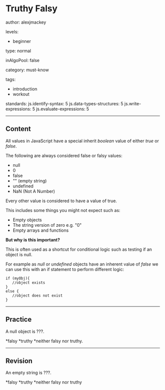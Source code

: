 # Truthy Falsy
author: alexjmackey

levels:

  - beginner

type: normal

inAlgoPool: false

category: must-know

tags: 
  - introduction
  - workout

standards:
  js.identify-syntax: 5
  js.data-types-structures: 5
  js.write-expressions: 5
  js.evaluate-expressions: 5

---
## Content

All values in JavaScript have a special inherit *boolean* value of either *true* or *false*.

The following are always considered false or falsy values:

- null
- 0
- false
- "" (empty string)
- undefined
- NaN (Not A Number)

Every other value is considered to have a value of true.

This includes some things you might not expect such as:

- Empty objects
- The string version of zero e.g. "0"
- Empty arrays and functions

**But why is this important?**

This is often used as a shortcut for conditional logic such as testing if an object is null.

For example as *null* or *undefined* objects have an inherent value of *false* we can use this with an if statement to perform different logic:

```
if (myObj){
   //object exists
}
else {
   //object does not exist
}
```

---
## Practice

A null object is ???.

*falsy
*truthy
*neither falsy nor truthy.

---
## Revision

An empty string is ???.

*falsy
*truthy
*neither falsy nor truthy
